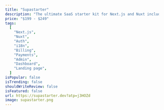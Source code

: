 ```yaml
---
title: "Supastarter"
description: "The ultimate SaaS starter kit for Next.js and Nuxt including everything you need to ship your SaaS in days!"
price: "$199 - $249"
tags:
  [
    "Next.js",
    "Nuxt",
    "Auth",
    "i18n",
    "Billing",
    "Payments",
    "Admin",
    "Dashboard",
    "Landing page",
  ]
isPopular: false
isTrending: false
shouldWriteReview: false
isFeatured: false
url: https://supastarter.dev?atp=j3HOZd
image: supastarter.png
---
```

